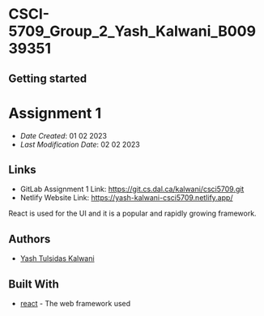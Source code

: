 # CSCI-5709_Group_2_Yash_Kalwani_B00939351

## Getting started
# Assignment 1

* *Date Created*: 01 02 2023
* *Last Modification Date*: 02 02 2023

## Links

* GitLab Assignment 1 Link: https://git.cs.dal.ca/kalwani/csci5709.git
* Netlify Website Link: https://yash-kalwani-csci5709.netlify.app/

React is used for the UI and it is a popular and rapidly growing framework.

## Authors

* [Yash Tulsidas Kalwani](YS617119@dal.ca)

## Built With

* [react](https://reactjs.org/) - The web framework used
